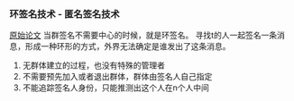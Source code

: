 ### 环签名技术 - 匿名签名技术
[原始论文](https://v-yu.com/lib/2006_Rivest,%20Shamir,%20Tauman.pdf)
当群签名不需要中心的时候，就是环签名。
寻找t的人一起签名一条消息，形成一种环形的方式，外界无法确定是谁发出了这条消息。
1. 无群体建立的过程，也没有特殊的管理者
2. 不需要预先加入或者退出群体，群体由签名人自己指定
3. 不能追踪签名人身份，只能推测出这个人在n个人中间
